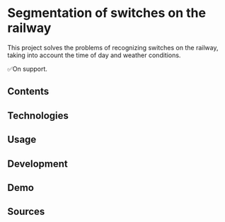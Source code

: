 # Segmentation of switches on the railway
This project solves the problems of recognizing switches on the railway, taking into account the time of day and weather conditions. 

✅On support.

## Contents

## Technologies

## Usage

## Development

## Demo

## Sources
